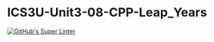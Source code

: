 # ICS3U-Unit3-08-CPP-Leap_Years

[![GitHub's Super Linter](https://github.com/Mikayla-Barthelette-1/ICS3U-Unit3-08-CPP-Leap_Years/workflows/GitHub's%20Super%20Linter/badge.svg)](https://github.com/Mikayla-Barthelette-1/ICS3U-Unit3-08-CPP-Leap_Years/actions)
